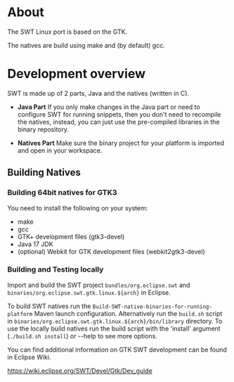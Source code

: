 # About

The SWT Linux port is based on the GTK.

The natives are build using make and (by default) gcc.

# Development overview
SWT is made up of 2 parts, Java and the natives (written in C).

* **Java Part**
If you only make changes in the Java part or need to configure SWT for running
snippets, then you don't need to recompile the natives, instead, you can just
use the pre-compiled libraries in the binary repository.

* **Natives Part**
Make sure the binary project for your platform is imported and open in your
workspace.

## Building Natives

### Building 64bit natives for GTK3

You need to install the following on your system:

* make
* gcc
* GTK+ development files (gtk3-devel)
* Java 17 JDK
* (optional) Webkit for GTK development files (webkit2gtk3-devel)

### Building and Testing locally

Import and build the SWT project `bundles/org.eclipse.swt` and `binaries/org.eclipse.swt.gtk.linux.${arch}` in Eclipse.

To build SWT natives run the `Build-SWT-native-binaries-for-running-platform` Maven launch configuration.
Alternatively run the `build.sh` script in `binaries/org.eclipse.swt.gtk.linux.${arch}/bin/library` directory. To
use the locally build natives run the build script with the 'install' argument
(`./build.sh install`) or --help to see more options.

You can find additional information on GTK SWT development can be found in
Eclipse Wiki.

https://wiki.eclipse.org/SWT/Devel/Gtk/Dev_guide
